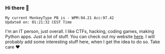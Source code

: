 ### Hi there 👋
<!-- PB START -->
```
My current MonkeyType PB is - WPM:94.21 Acc:97.42
Updated on: 01:21:32 CEST Time
```
<!-- PB END -->
I'm an IT person, just overall. I like CTFs, hacking, coding games, making Python apps. Just a lot of stuff.
You can check out my website [here](https://skill3472.github.io/).
I will probably add some interesting stuff here, when I get the idea to do so. Take care ❤️
